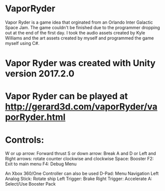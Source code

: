 # VaporRyder

Vapor Ryder is a game idea that orginated from an Orlando Inter Galactic Space Jam. The game couldn't be finished due to the programmer dropping out at the end of the first day. I took the audio assets created by Kyle Williams and the art assets created by myself and programmed the game myself using C#.

# Vapor Ryder was created with Unity version 2017.2.0
# Vapor Ryder can be played at http://gerard3d.com/vaporRyder/vaporRyder.html
 
# Controls:
W or up arrow: Forward thrust
S or down arrow: Break
A and D or Left and Right arrows: rotate counter clockwise and clockwise
Space: Booster
F2: Exit to main menu
F4: Debug Menu
 
An Xbox 360/One Controller can also be used
D-Pad: Menu Navigation
Left Analog Stick: Rotate ship
Left Trigger: Brake
Right Trigger: Accelerate
A: Select/Use Booster Pack
